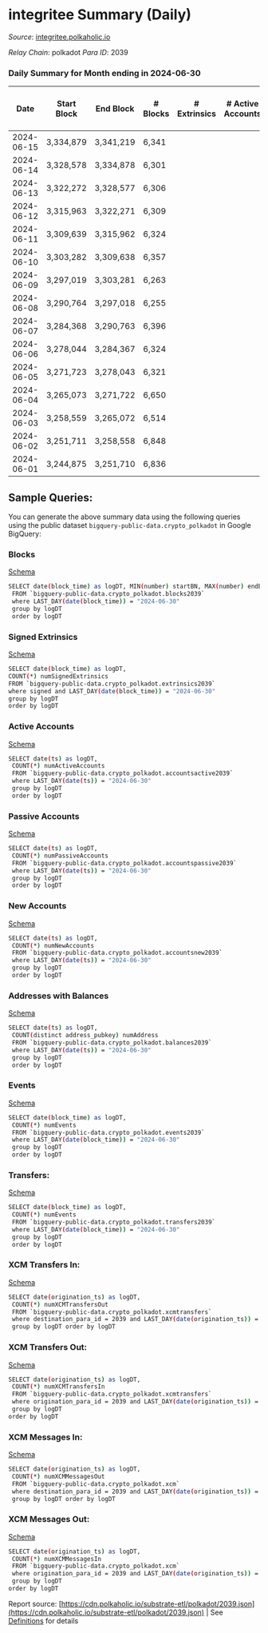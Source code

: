 # integritee Summary (Daily)

_Source_: [integritee.polkaholic.io](https://integritee.polkaholic.io)

*Relay Chain*: polkadot
*Para ID*: 2039



### Daily Summary for Month ending in 2024-06-30


| Date    | Start Block | End Block | # Blocks | # Extrinsics | # Active Accounts | # Passive Accounts | # New Accounts | # Addresses | # Events  | # Transfers ($USD) | # XCM Transfers In ($USD) | # XCM Transfers Out ($USD) | # XCM In | # XCM Out | Issues |
|---------|-------------|-----------|----------|--------------|-------------------|--------------------|----------------|-------------|-----------|--------------------|---------------------------|----------------------------|----------|-----------|--------|
| 2024-06-15 | 3,334,879 | 3,341,219 | 6,341 |  |  |  |  |  | 12,682 |   |   |   |  |  |  |
| 2024-06-14 | 3,328,578 | 3,334,878 | 6,301 |  |  |  |  |  | 12,602 |   |   |   |  |  |  |
| 2024-06-13 | 3,322,272 | 3,328,577 | 6,306 |  |  |  |  | 4 | 12,615 |   |   |   |  |  |  |
| 2024-06-12 | 3,315,963 | 3,322,271 | 6,309 |  |  |  |  | 4 | 12,618 |   |   |   |  |  |  |
| 2024-06-11 | 3,309,639 | 3,315,962 | 6,324 |  |  |  |  | 4 | 12,648 |   |   |   |  |  |  |
| 2024-06-10 | 3,303,282 | 3,309,638 | 6,357 |  |  |  |  | 4 | 12,714 |   |   |   |  |  |  |
| 2024-06-09 | 3,297,019 | 3,303,281 | 6,263 |  |  |  |  | 4 | 12,526 |   |   |   |  |  |  |
| 2024-06-08 | 3,290,764 | 3,297,018 | 6,255 |  |  |  |  | 4 | 12,510 |   |   |   |  |  |  |
| 2024-06-07 | 3,284,368 | 3,290,763 | 6,396 |  |  |  |  | 4 | 12,792 |   |   |   |  |  |  |
| 2024-06-06 | 3,278,044 | 3,284,367 | 6,324 |  |  |  |  | 4 | 12,651 |   |   |   |  |  |  |
| 2024-06-05 | 3,271,723 | 3,278,043 | 6,321 |  |  |  |  | 4 | 12,642 |   |   |   |  |  |  |
| 2024-06-04 | 3,265,073 | 3,271,722 | 6,650 |  |  |  |  | 4 | 13,300 |   |   |   |  |  |  |
| 2024-06-03 | 3,258,559 | 3,265,072 | 6,514 |  |  |  |  | 4 | 13,028 |   |   |   |  |  |  |
| 2024-06-02 | 3,251,711 | 3,258,558 | 6,848 |  |  |  |  | 4 | 13,696 |   |   |   |  |  |  |
| 2024-06-01 | 3,244,875 | 3,251,710 | 6,836 |  |  |  |  | 4 | 13,672 |   |   |   |  |  |  |

## Sample Queries:
You can generate the above summary data using the following queries using the public dataset `bigquery-public-data.crypto_polkadot` in Google BigQuery:


### Blocks 

[Schema](https://github.com/colorfulnotion/substrate-etl/blob/main/schema/blocks.json)

```bash
SELECT date(block_time) as logDT, MIN(number) startBN, MAX(number) endBN, COUNT(*) numBlocks 
 FROM `bigquery-public-data.crypto_polkadot.blocks2039`  
 where LAST_DAY(date(block_time)) = "2024-06-30" 
 group by logDT 
 order by logDT
```

### Signed Extrinsics 

[Schema](https://github.com/colorfulnotion/substrate-etl/blob/main/schema/extrinsics.json)

```bash
SELECT date(block_time) as logDT, 
COUNT(*) numSignedExtrinsics 
FROM `bigquery-public-data.crypto_polkadot.extrinsics2039`  
where signed and LAST_DAY(date(block_time)) = "2024-06-30" 
group by logDT 
order by logDT
```

### Active Accounts 

[Schema](https://github.com/colorfulnotion/substrate-etl/blob/main/schema/accountsactive.json)

```bash
SELECT date(ts) as logDT, 
 COUNT(*) numActiveAccounts 
 FROM `bigquery-public-data.crypto_polkadot.accountsactive2039` 
 where LAST_DAY(date(ts)) = "2024-06-30" 
 group by logDT 
 order by logDT
```

### Passive Accounts 

[Schema](https://github.com/colorfulnotion/substrate-etl/blob/main/schema/accountspassive.json)

```bash
SELECT date(ts) as logDT, 
 COUNT(*) numPassiveAccounts 
 FROM `bigquery-public-data.crypto_polkadot.accountspassive2039` 
 where LAST_DAY(date(ts)) = "2024-06-30" 
 group by logDT 
 order by logDT
```

### New Accounts 

[Schema](https://github.com/colorfulnotion/substrate-etl/blob/main/schema/accountsnew.json)

```bash
SELECT date(ts) as logDT, 
 COUNT(*) numNewAccounts 
 FROM `bigquery-public-data.crypto_polkadot.accountsnew2039` 
 where LAST_DAY(date(ts)) = "2024-06-30" 
 group by logDT
 order by logDT
```

### Addresses with Balances 

[Schema](https://github.com/colorfulnotion/substrate-etl/blob/main/schema/balances.json)

```bash
SELECT date(ts) as logDT,
 COUNT(distinct address_pubkey) numAddress 
 FROM `bigquery-public-data.crypto_polkadot.balances2039` 
 where LAST_DAY(date(ts)) = "2024-06-30" 
 group by logDT 
 order by logDT
```

### Events 

[Schema](https://github.com/colorfulnotion/substrate-etl/blob/main/schema/events.json)

```bash
SELECT date(block_time) as logDT, 
 COUNT(*) numEvents 
 FROM `bigquery-public-data.crypto_polkadot.events2039` 
 where LAST_DAY(date(block_time)) = "2024-06-30" 
 group by logDT 
 order by logDT
```

### Transfers:

[Schema](https://github.com/colorfulnotion/substrate-etl/blob/main/schema/transfers.json)

```bash
SELECT date(block_time) as logDT, 
 COUNT(*) numEvents 
 FROM `bigquery-public-data.crypto_polkadot.transfers2039` 
 where LAST_DAY(date(block_time)) = "2024-06-30" 
 group by logDT 
 order by logDT
```

### XCM Transfers In: 

[Schema](https://github.com/colorfulnotion/substrate-etl/blob/main/schema/xcmtransfers.json)

```bash
SELECT date(origination_ts) as logDT, 
 COUNT(*) numXCMTransfersOut 
 FROM `bigquery-public-data.crypto_polkadot.xcmtransfers` 
 where destination_para_id = 2039 and LAST_DAY(date(origination_ts)) = "2024-06-30" 
 group by logDT order by logDT
```

### XCM Transfers Out: 

[Schema](https://github.com/colorfulnotion/substrate-etl/blob/main/schema/xcmtransfers.json)

```bash
SELECT date(origination_ts) as logDT, 
 COUNT(*) numXCMTransfersIn 
 FROM `bigquery-public-data.crypto_polkadot.xcmtransfers` 
 where origination_para_id = 2039 and LAST_DAY(date(origination_ts)) = "2024-06-30" 
 group by logDT 
order by logDT
```

### XCM Messages In: 

[Schema](https://github.com/colorfulnotion/substrate-etl/blob/main/schema/xcm.json)

```bash
SELECT date(origination_ts) as logDT, 
 COUNT(*) numXCMMessagesOut 
 FROM `bigquery-public-data.crypto_polkadot.xcm` 
 where destination_para_id = 2039 and LAST_DAY(date(origination_ts)) = "2024-06-30" 
 group by logDT order by logDT
```

### XCM Messages Out: 

[Schema](https://github.com/colorfulnotion/substrate-etl/blob/main/schema/xcm.json)

```bash
SELECT date(origination_ts) as logDT, 
 COUNT(*) numXCMMessagesIn 
 FROM `bigquery-public-data.crypto_polkadot.xcm` 
 where origination_para_id = 2039 and LAST_DAY(date(origination_ts)) = "2024-06-30" 
 group by logDT 
order by logDT
```


Report source: [https://cdn.polkaholic.io/substrate-etl/polkadot/2039.json](https://cdn.polkaholic.io/substrate-etl/polkadot/2039.json) | See [Definitions](/DEFINITIONS.md) for details
